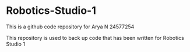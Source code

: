 # Robotics-Studio-1
This is a github code repository for Arya N 24577254

This repository is used to back up code that has been written for Robotics Studio 1
